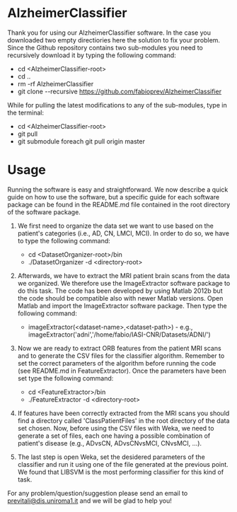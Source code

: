 AlzheimerClassifier
=========

Thank you for using our AlzheimerClassifier software. In the case you downloaded two empty
directiories here the solution to fix your problem. Since the Github repository contains two
sub-modules you need to recursively download it by typing the following command:
  
  - cd \<AlzheimerClassifier-root\>
  - cd ..
  - rm -rf AlzheimerClassifier
  - git clone --recursive https://github.com/fabioprev/AlzheimerClassifier

While for pulling the latest modifications to any of the sub-modules, type in the terminal:
  
  - cd \<AlzheimerClassifier-root\>
  - git pull
  - git submodule foreach git pull origin master

# Usage

Running the software is easy and straightforward. We now describe a quick guide on how to
use the software, but a specific guide for each software package can be found in the
README.md file contained in the root directory of the software package.

1. We first need to organize the data set we want to use based on the patient's
   categories (i.e., AD, CN, LMCI, MCI). In order to do so, we have to type the 
   following command:
   
      - cd \<DatasetOrganizer-root\>/bin
      - ./DatasetOrganizer -d \<directory-root\>

2. Afterwards, we have to extract the MRI patient brain scans from the data we
   organized. We therefore use the ImageExtractor software package to do this task.
   The code has been developed by using Matlab 2012b but the code should be compatible
   also with newer Matlab versions. Open Matlab and import the ImageExtractor software
   package. Then type the following command:
   
      - imageExtractor(\<dataset-name\>,\<dataset-path\>) - e.g., imageExtractor('adni','/home/fabio/IASI-CNR/Datasets/ADNI/')

3. Now we are ready to extract ORB features from the patient MRI scans and to generate the
   CSV files for the classifier algorithm. Remember to set the correct parameters of the
   algorithm before running the code (see README.md in FeatureExtractor). Once the parameters
   have been set type the following command:
   
      - cd \<FeatureExtractor\>/bin
      - ./FeatureExtractor -d \<directory-root\>

4. If features have been correctly extracted from the MRI scans you should find a directory
   called 'ClassPatientFiles' in the root directory of the data set chosen. Now, before using
   the CSV files with Weka, we need to generate a set of files, each one having a possible
   combination of patient's disease (e.g., ADvsCN, ADvsCNvsMCI, CNvsMCI, ...).

5. The last step is open Weka, set the desidered parameters of the classifier and run it
   using one of the file generated at the previous point. We found that LIBSVM is the most
   performing classifier for this kind of task.
   
For any problem/question/suggestion please send an email to previtali@dis.uniroma1.it and
we will be glad to help you!
